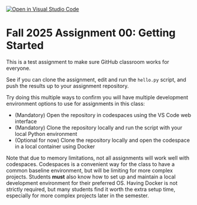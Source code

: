 [![Open in Visual Studio Code](https://classroom.github.com/assets/open-in-vscode-2e0aaae1b6195c2367325f4f02e2d04e9abb55f0b24a779b69b11b9e10269abc.svg)](https://classroom.github.com/online_ide?assignment_repo_id=20327822&assignment_repo_type=AssignmentRepo)
# Fall 2025 Assignment 00: Getting Started

This is a test assignment to make sure GitHub classroom works for everyone.

See if you can clone the assignment, edit and run the `hello.py` script, and push the results up to your assignment repository.

Try doing this multiple ways to confirm you will have multiple development environment options to use for assignments in this class:
* (Mandatory) Open the repository in codespaces using the VS Code web interface
* (Mandatory) Clone the repository locally and run the script with your local Python environment
* (Optional for now) Clone the repository locally and open the codespace in a local container using Docker

Note that due to memory limitations, not all assignments will work well with codespaces. Codespaces is a convenient way for the class to have a common baseline environment, but will be limiting for more complex projects. Students **must** also know how to set up and maintain a local development environment for their preferred OS. Having Docker is not strictly required, but many students find it worth the extra setup time, especially for more complex projects later in the semester.
